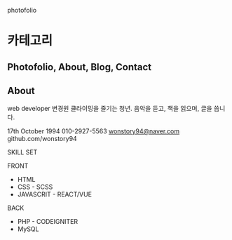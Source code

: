 photofolio
# 카테고리
## Photofolio, About, Blog, Contact

## About 
web developer
변경원
클라이밍을 즐기는 청년. 음악을 듣고, 책을 읽으며, 글을 씁니다.

17th October 1994
010-2927-5563
wonstory94@naver.com    
github.com/wonstory94

SKILL SET

FRONT
- HTML
- CSS - SCSS
- JAVASCRIT - REACT/VUE

BACK
- PHP - CODEIGNITER
- MySQL 